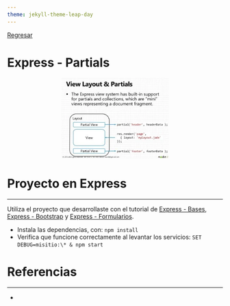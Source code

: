 ```yaml
---
theme: jekyll-theme-leap-day
---
```


[Regresar](/DAWM-2022/)

Express - Partials
===============


<p align="center">
  <img width="250" src="imagenes/express_layout.webp">
</p>

Proyecto en Express
===================

* * *

Utiliza el proyecto que desarrollaste con el tutorial de [Express - Bases](https://dawfiec.github.io/DAWM-2022/tutoriales/express_bases.html), [Express - Bootstrap](https://dawfiec.github.io/DAWM-2022/tutoriales/express_bootstrap.html) y [Express - Formularios](https://dawfiec.github.io/DAWM-2022/tutoriales/express_forms.html).

* Instala las dependencias, con: `npm install`
* Verifica que funcione correctamente al levantar los servicios: `SET DEBUG=misitio:\* & npm start`

Referencias 
===========

* * *

* 